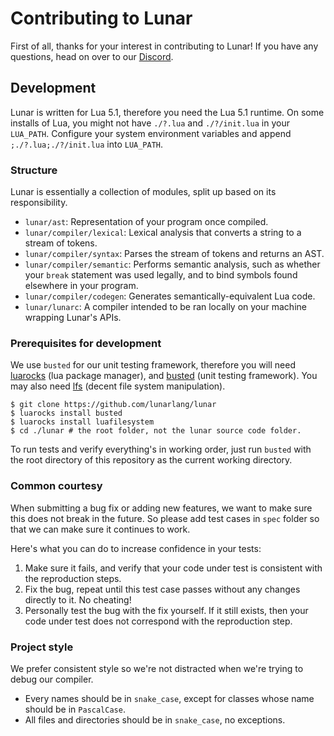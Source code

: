 # Contributing to Lunar
First of all, thanks for your interest in contributing to Lunar! If you have any questions, head on over to our [Discord](https://github.com/CHFC3pS).

## Development
Lunar is written for Lua 5.1, therefore you need the Lua 5.1 runtime. On some installs of Lua, you might not have `./?.lua` and `./?/init.lua` in your `LUA_PATH`. Configure your system environment variables and append `;./?.lua;./?/init.lua` into `LUA_PATH`.

### Structure
Lunar is essentially a collection of modules, split up based on its responsibility.

  - `lunar/ast`: Representation of your program once compiled.
  - `lunar/compiler/lexical`: Lexical analysis that converts a string to a stream of tokens.
  - `lunar/compiler/syntax`: Parses the stream of tokens and returns an AST.
  - `lunar/compiler/semantic`: Performs semantic analysis, such as whether your `break` statement was used legally, and to bind symbols found elsewhere in your program.
  - `lunar/compiler/codegen`: Generates semantically-equivalent Lua code.
  - `lunar/lunarc`: A compiler intended to be ran locally on your machine wrapping Lunar's APIs.

### Prerequisites for development
We use `busted` for our unit testing framework, therefore you will need [luarocks](https://luarocks.org/) (lua package manager), and [busted](http://olivinelabs.com/busted/) (unit testing framework). You may also need [lfs](https://keplerproject.github.io/luafilesystem/) (decent file system manipulation).
```
$ git clone https://github.com/lunarlang/lunar
$ luarocks install busted
$ luarocks install luafilesystem
$ cd ./lunar # the root folder, not the lunar source code folder.
```

To run tests and verify everything's in working order, just run `busted` with the root directory of this repository as the current working directory.

### Common courtesy
When submitting a bug fix or adding new features, we want to make sure this does not break in the future. So please add test cases in `spec` folder so that we can make sure it continues to work.

Here's what you can do to increase confidence in your tests:

  1. Make sure it fails, and verify that your code under test is consistent with the reproduction steps.
  2. Fix the bug, repeat until this test case passes without any changes directly to it. No cheating!
  3. Personally test the bug with the fix yourself. If it still exists, then your code under test does not correspond with the reproduction step.

### Project style
We prefer consistent style so we're not distracted when we're trying to debug our compiler.

 - Every names should be in `snake_case`, except for classes whose name should be in `PascalCase`.
 - All files and directories should be in `snake_case`, no exceptions.
